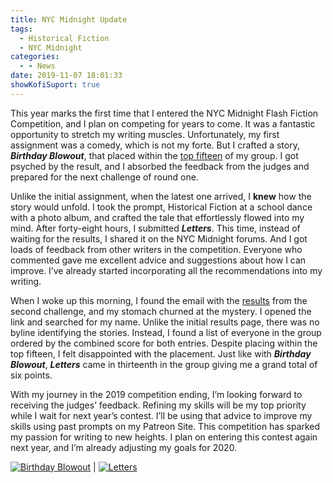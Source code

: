 ```yaml
---
title: NYC Midnight Update
tags:
  - Historical Fiction
  - NYC Midnight
categories:
  - - News
date: 2019-11-07 18:01:33
showKofiSuport: true
---
```


This year marks the first time that I entered the NYC Midnight Flash Fiction Competition, and I plan on competing for years to come. It was a fantastic opportunity to stretch my writing muscles. Unfortunately, my first assignment was a comedy, which is not my forte. But I crafted a story, ***Birthday Blowout***, that placed within the [top fifteen](http://www.nycmidnight.com/Competitions/FFC/1stRound2019_Ch1results.htm) of my group. I got psyched by the result, and I absorbed the feedback from the judges and prepared for the next challenge of round one.
 
Unlike the initial assignment, when the latest one arrived, I **knew** how the story would unfold. I took the prompt, Historical Fiction at a school dance with a photo album, and crafted the tale that effortlessly flowed into my mind.<!-- more --> After forty-eight hours, I submitted ***Letters***. This time, instead of waiting for the results, I shared it on the NYC Midnight forums. And I got loads of feedback from other writers in the competition. Everyone who commented gave me excellent advice and suggestions about how I can improve. I’ve already started incorporating all the recommendations into my writing.
 
When I woke up this morning, I found the email with the [results](http://www.nycmidnight.com/Competitions/FFC/1stRound2019_Ch2results.htm) from the second challenge, and my stomach churned at the mystery. I opened the link and searched for my name. Unlike the initial results page, there was no byline identifying the stories. Instead, I found a list of everyone in the group ordered by the combined score for both entries. Despite placing within the top fifteen, I felt disappointed with the placement. Just like with ***Birthday Blowout***, ***Letters*** came in thirteenth in the group giving me a grand total of six points.
 
With my journey in the 2019 competition ending, I’m looking forward to receiving the judges’ feedback. Refining my skills will be my top priority while I wait for next year’s contest. I’ll be using that advice to improve my skills using past prompts on my Patreon Site. This competition has sparked my passion for writing to new heights. I plan on entering this contest again next year, and I’m already adjusting my goals for 2020.

<div class="center">

[![Birthday Blowout](/images/nyc-midnight/birthday-blowout.png "Birthday Blowout")](/archives/2019/09/09/birthday-blowout/) | [![Letters](/images/nyc-midnight/letters.png "Letters")](/archives/2019/10/01/letters/)

</div>